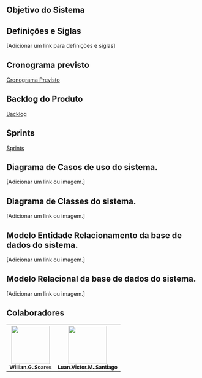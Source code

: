 ## Objetivo do Sistema

## Definições e Siglas
[Adicionar um link para definições e siglas]
 
## Cronograma previsto
<a href="https://github.com/CarvGuilherme/Projeto-final/projects/1">Cronograma Previsto<a>

## Backlog do Produto 
<a href="https://github.com/CarvGuilherme/Projeto-final/projects/2">Backlog<a>

## Sprints
<a href="https://github.com/CarvGuilherme/Projeto-final/projects/6">Sprints<a>

## Diagrama de Casos de uso do sistema.
[Adicionar um link ou imagem.]

## Diagrama de Classes do sistema.
[Adicionar um link ou imagem.]

## Modelo Entidade Relacionamento da base de dados do sistema.
[Adicionar um link ou imagem.]

## Modelo Relacional da base de dados do sistema.
[Adicionar um link ou imagem.]

## Colaboradores
 <!-- ALL-CONTRIBUTORS-LIST:START - Do not remove or modify this section -->
<!-- prettier-ignore-start -->
<!-- markdownlint-disable -->
   <tr>
<table>
     <td align="center"><a href="https://github.com/WillianGomesSoares"><img src="https://avatars.githubusercontent.com/u/89430965?v=4" width="100px;" alt=""/><br /><sub><b>Willian G. Soares</b></sub></a><br /></td>
     <td align="center"><a href="https://github.com/luanvictorms"><img src="https://avatars.githubusercontent.com/u/82541610?s=400&u=0a6dcb49715c66927cadc3823cf73d24fb5ad06d&v=4" width="100px;" alt=""/><br /><sub><b>Luan Victor M. Santiago</b></sub></a><br /></td>
      
   <tr>
<table
<!-- markdownlint-restore -->
<!-- prettier-ignore-end -->
    
<!-- ALL-CONTRIBUTORS-LIST:END -->
